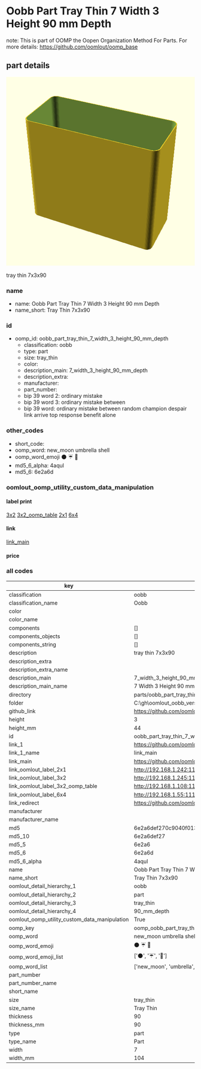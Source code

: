 # Oobb Part Tray Thin 7 Width 3 Height 90 mm Depth  

note: This is part of OOMP the Oopen Organization Method For Parts. For more details: https://github.com/oomlout/oomp_base

##  part details
  

[![](3dpr.png)](3dpr.png)

tray thin 7x3x90



### name
* name: Oobb Part Tray Thin 7 Width 3 Height 90 mm Depth
* name_short: Tray Thin 7x3x90 
### id
* oomp_id: oobb_part_tray_thin_7_width_3_height_90_mm_depth
  * classification: oobb
  * type: part
  * size: tray_thin
  * color: 
  * description_main: 7_width_3_height_90_mm_depth
  * description_extra: 
  * manufacturer: 
  * part_number: 
  * bip 39 word 2: ordinary mistake
  * bip 39 word 3: ordinary mistake between
  * bip 39 word: ordinary mistake between random champion despair link arrive top response benefit alone

### other_codes
* short_code: 
* oomp_word: new_moon umbrella shell
* oomp_word_emoji :new_moon: :umbrella: :shell:
* md5_6_alpha: 4aqul
* md5_6: 6e2a6d






### oomlout_oomp_utility_custom_data_manipulation
#### label print
[3x2](http://192.168.1.245:1112/?label=oomp%204aqul)
[3x2_oomp_table](http://192.168.1.108:1112/?label=oomp%204aqul)
[2x1](http://192.168.1.242:1112/?label=oomp%204aqul)
[6x4](http://192.168.1.55:1112/?label=oomp%204aqul)    

#### link

[link_main](https://github.com/oomlout/oomlout_oobb_version_4_generated_parts/tree/main/navigation_oomp/oobb/part/tray_thin/7_width_3_height_90_mm_depth/part)                              

#### price







### all codes 
| key | value |  
| --- | --- |  
| classification | oobb |  
| classification_name | Oobb |  
| color |  |  
| color_name |  |  
| components | [] |  
| components_objects | [] |  
| components_string | [] |  
| description | tray thin 7x3x90 |  
| description_extra |  |  
| description_extra_name |  |  
| description_main | 7_width_3_height_90_mm_depth |  
| description_main_name | 7 Width 3 Height 90 mm Depth |  
| directory | parts/oobb_part_tray_thin_7_width_3_height_90_mm_depth |  
| folder | C:\gh\oomlout_oobb_version_4_generated_parts\parts\oobb_part_tray_thin_7_width_3_height_90_mm_depth |  
| github_link | https://github.com/oomlout/oomlout_oomp_part_src/tree/main/parts/oobb_part_tray_thin_7_width_3_height_90_mm_depth |  
| height | 3 |  
| height_mm | 44 |  
| id | oobb_part_tray_thin_7_width_3_height_90_mm_depth |  
| link_1 | https://github.com/oomlout/oomlout_oobb_version_4_generated_parts/tree/main/navigation_oomp/oobb/part/tray_thin/7_width_3_height_90_mm_depth/part |  
| link_1_name | link_main |  
| link_main | https://github.com/oomlout/oomlout_oobb_version_4_generated_parts/tree/main/navigation_oomp/oobb/part/tray_thin/7_width_3_height_90_mm_depth/part |  
| link_oomlout_label_2x1 | http://192.168.1.242:1112/?label=oomp%204aqul |  
| link_oomlout_label_3x2 | http://192.168.1.245:1112/?label=oomp%204aqul |  
| link_oomlout_label_3x2_oomp_table | http://192.168.1.108:1112/?label=oomp%204aqul |  
| link_oomlout_label_6x4 | http://192.168.1.55:1112/?label=oomp%204aqul |  
| link_redirect | https://github.com/oomlout/oomlout_oobb_version_4_generated_parts/tree/main/parts/oobb_tray_thin_07_03_90 |  
| manufacturer |  |  
| manufacturer_name |  |  
| md5 | 6e2a6def270c9040f0130b1a2b637ce2 |  
| md5_10 | 6e2a6def27 |  
| md5_5 | 6e2a6 |  
| md5_6 | 6e2a6d |  
| md5_6_alpha | 4aqul |  
| name | Oobb Part Tray Thin 7 Width 3 Height 90 mm Depth |  
| name_short | Tray Thin 7x3x90  |  
| oomlout_detail_hierarchy_1 | oobb |  
| oomlout_detail_hierarchy_2 | part |  
| oomlout_detail_hierarchy_3 | tray_thin |  
| oomlout_detail_hierarchy_4 | 90_mm_depth |  
| oomlout_oomp_utility_custom_data_manipulation | True |  
| oomp_key | oomp_oobb_part_tray_thin_7_width_3_height_90_mm_depth |  
| oomp_word | new_moon umbrella shell |  
| oomp_word_emoji | :new_moon: :umbrella: :shell: |  
| oomp_word_emoji_list | [':new_moon:', ':umbrella:', ':shell:'] |  
| oomp_word_list | ['new_moon', 'umbrella', 'shell'] |  
| part_number |  |  
| part_number_name |  |  
| short_name |  |  
| size | tray_thin |  
| size_name | Tray Thin |  
| thickness | 90 |  
| thickness_mm | 90 |  
| type | part |  
| type_name | Part |  
| width | 7 |  
| width_mm | 104 |  
